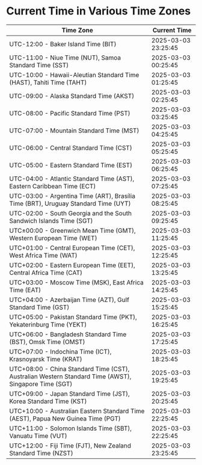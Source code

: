 # Current Time in Various Time Zones

| Time Zone | Current Time |
|-----------|--------------|
| UTC-12:00 - Baker Island Time (BIT) | 2025-03-03 23:25:45 |
| UTC-11:00 - Niue Time (NUT), Samoa Standard Time (SST) | 2025-03-03 00:25:45 |
| UTC-10:00 - Hawaii-Aleutian Standard Time (HAST), Tahiti Time (TAHT) | 2025-03-03 01:25:45 |
| UTC-09:00 - Alaska Standard Time (AKST) | 2025-03-03 02:25:45 |
| UTC-08:00 - Pacific Standard Time (PST) | 2025-03-03 03:25:45 |
| UTC-07:00 - Mountain Standard Time (MST) | 2025-03-03 04:25:45 |
| UTC-06:00 - Central Standard Time (CST) | 2025-03-03 05:25:45 |
| UTC-05:00 - Eastern Standard Time (EST) | 2025-03-03 06:25:45 |
| UTC-04:00 - Atlantic Standard Time (AST), Eastern Caribbean Time (ECT) | 2025-03-03 07:25:45 |
| UTC-03:00 - Argentina Time (ART), Brasília Time (BRT), Uruguay Standard Time (UYT) | 2025-03-03 08:25:45 |
| UTC-02:00 - South Georgia and the South Sandwich Islands Time (SGT) | 2025-03-03 09:25:45 |
| UTC±00:00 - Greenwich Mean Time (GMT), Western European Time (WET) | 2025-03-03 11:25:45 |
| UTC+01:00 - Central European Time (CET), West Africa Time (WAT) | 2025-03-03 12:25:45 |
| UTC+02:00 - Eastern European Time (EET), Central Africa Time (CAT) | 2025-03-03 13:25:45 |
| UTC+03:00 - Moscow Time (MSK), East Africa Time (EAT) | 2025-03-03 14:25:45 |
| UTC+04:00 - Azerbaijan Time (AZT), Gulf Standard Time (GST) | 2025-03-03 15:25:45 |
| UTC+05:00 - Pakistan Standard Time (PKT), Yekaterinburg Time (YEKT) | 2025-03-03 16:25:45 |
| UTC+06:00 - Bangladesh Standard Time (BST), Omsk Time (OMST) | 2025-03-03 17:25:45 |
| UTC+07:00 - Indochina Time (ICT), Krasnoyarsk Time (KRAT) | 2025-03-03 18:25:45 |
| UTC+08:00 - China Standard Time (CST), Australian Western Standard Time (AWST), Singapore Time (SGT) | 2025-03-03 19:25:45 |
| UTC+09:00 - Japan Standard Time (JST), Korea Standard Time (KST) | 2025-03-03 20:25:45 |
| UTC+10:00 - Australian Eastern Standard Time (AEST), Papua New Guinea Time (PGT) | 2025-03-03 22:25:45 |
| UTC+11:00 - Solomon Islands Time (SBT), Vanuatu Time (VUT) | 2025-03-03 22:25:45 |
| UTC+12:00 - Fiji Time (FJT), New Zealand Standard Time (NZST) | 2025-03-03 23:25:45 |
